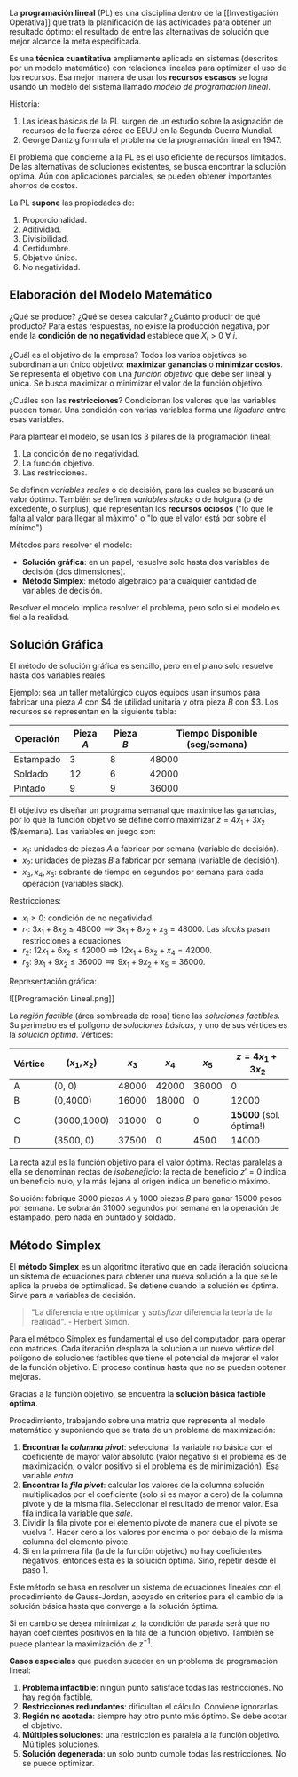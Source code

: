 La **programación lineal** (PL) es una disciplina dentro de la [[Investigación Operativa]] que trata la planificación de las actividades para obtener un resultado óptimo: el resultado de entre las alternativas de solución que mejor alcance la meta especificada.

Es una **técnica cuantitativa** ampliamente aplicada en sistemas (descritos por un modelo matemático) con relaciones lineales para optimizar el uso de los recursos. Esa mejor manera de usar los **recursos escasos** se logra usando un modelo del sistema llamado *modelo de programación lineal*.

Historia:

1. Las ideas básicas de la PL surgen de un estudio sobre la asignación de recursos de la fuerza aérea de EEUU en la Segunda Guerra Mundial.
2. George Dantzig formula el problema de la programación lineal en 1947.

El problema que concierne a la PL es el uso eficiente de recursos limitados. De las alternativas de soluciones existentes, se busca encontrar la solución óptima. Aún con aplicaciones parciales, se pueden obtener importantes ahorros de costos.

La PL **supone** las propiedades de:

1. Proporcionalidad.
2. Aditividad.
3. Divisibilidad.
4. Certidumbre.
5. Objetivo único.
6. No negatividad.

## Elaboración del Modelo Matemático

¿Qué se produce? ¿Qué se desea calcular? ¿Cuánto producir de qué producto? Para estas respuestas, no existe la producción negativa, por ende la **condición de no negatividad** establece que $X_i \gt 0 \ \forall \ i$.

¿Cuál es el objetivo de la empresa? Todos los varios objetivos se subordinan a un único objetivo: **maximizar ganancias** o **minimizar costos**. Se representa el objetivo con una *función objetivo* que debe ser lineal y única. Se busca maximizar o minimizar el valor de la función objetivo.

¿Cuáles son las **restricciones**? Condicionan los valores que las variables pueden tomar. Una condición con varias variables forma una *ligadura* entre esas variables.

Para plantear el modelo, se usan los 3 pilares de la programación lineal:

1. La condición de no negatividad.
2. La función objetivo.
3. Las restricciones.

Se definen *variables reales* o de decisión, para las cuales se buscará un valor óptimo. También se definen *variables slacks* o de holgura (o de excedente, o surplus), que representan los **recursos ociosos** ("lo que le falta al valor para llegar al máximo" o "lo que el valor está por sobre el mínimo").

Métodos para resolver el modelo:

- **Solución gráfica**: en un papel, resuelve solo hasta dos variables de decisión (dos dimensiones).
- **Método Simplex**: método algebraico para cualquier cantidad de variables de decisión.

Resolver el modelo implica resolver el problema, pero solo si el modelo es fiel a la realidad.

## Solución Gráfica

El método de solución gráfica es sencillo, pero en el plano solo resuelve hasta dos variables reales. 

Ejemplo: sea un taller metalúrgico cuyos equipos usan insumos para fabricar una pieza $A$ con $\$ 4$ de utilidad unitaria y otra pieza $B$ con $\$ 3$. Los recursos se representan en la siguiente tabla:

| Operación | Pieza $A$ | Pieza $B$ | Tiempo Disponible (seg/semana) |
| --------- | --------- | --------- | ------------------------------ |
| Estampado | 3         | 8         | 48000                          |
| Soldado   | 12        | 6         | 42000                          |
| Pintado   | 9         | 9         | 36000                          |

El objetivo es diseñar un programa semanal que maximice las ganancias, por lo que la función objetivo se define como $\text{maximizar } z = 4 x_1 + 3x_2 \ \text{ (\$/semana)}$. Las variables en juego son:

- $x_1$: unidades de piezas $A$ a fabricar por semana (variable de decisión).
- $x_2$: unidades de piezas $B$ a fabricar por semana (variable de decisión).
- $x_3,x_4,x_5$: sobrante de tiempo en segundos por semana para cada operación (variables slack).

Restricciones:

- $x_i \ge 0$: condición de no negatividad.
- $r_1 : \ 3x_1+8x_2 \le 48000 \implies 3x_1+8x_2+x_3=48000$. Las *slacks* pasan restricciones a ecuaciones.
- $r_2 : \ 12x_1+6x_2 \le 42000 \implies 12x_1+6x_2+x_4=42000$.
- $r_3 : \ 9x_1+9x_2 \le 36000 \implies 9x_1+9x_2+x_5=36000$.

Representación gráfica:

![[Programación Lineal.png]]

La *región factible* (área sombreada de rosa) tiene las *soluciones factibles*. Su perímetro es el polígono de *soluciones básicas*, y uno de sus vértices es la *solución óptima*. Vértices:

| Vértice | $(x_1,x_2)$ | $x_3$ | $x_4$ | $x_5$ | $z=4x_1+3x_2$            |
| ------- | ----------- | ----- | ----- | ----- | ------------------------ |
| A       | (0, 0)      | 48000 | 42000 | 36000 | 0                        |
| B       | (0,4000)    | 16000 | 18000 | 0     | 12000                    |
| C       | (3000,1000) | 31000 | 0     | 0     | **15000** (sol. óptima!) |
| D       | (3500, 0)   | 37500 | 0     | 4500  | 14000                    |

La recta azul es la función objetivo para el valor óptima. Rectas paralelas a ella se denominan rectas de *isobeneficio*: la recta de beneficio $z'=0$ indica un beneficio nulo, y la más lejana al origen indica un beneficio máximo.

Solución: fabrique 3000 piezas $A$ y 1000 piezas $B$ para ganar 15000 pesos por semana. Le sobrarán 31000 segundos por semana en la operación de estampado, pero nada en puntado y soldado.

## Método Simplex

El **método Simplex** es un algoritmo iterativo que en cada iteración soluciona un sistema de ecuaciones para obtener una nueva solución a la que se le aplica la prueba de optimalidad. Se detiene cuando la solución es óptima. Sirve para $n$ variables de decisión.

> "La diferencia entre optimizar y *satisfizar* diferencia la teoría de la realidad". - Herbert Simon.

Para el método Simplex es fundamental el uso del computador, para operar con matrices. Cada iteración desplaza la solución a un nuevo vértice del polígono de soluciones factibles que tiene el potencial de mejorar el valor de la función objetivo. El proceso continua hasta que no se pueden obtener mejoras.

Gracias a la función objetivo, se encuentra la **solución básica factible óptima**.

Procedimiento, trabajando sobre una matriz que representa al modelo matemático y suponiendo que se trata de un problema de maximización:

1. **Encontrar la *columna pivot***: seleccionar la variable no básica con el coeficiente de mayor valor absoluto (valor negativo si el problema es de maximización, o valor positivo si el problema es de minimización). Esa variable *entra*.
2. **Encontrar la *fila pivot***: calcular los valores de la columna solución multiplicados por el coeficiente (solo si es mayor a cero) de la columna pivote y de la misma fila. Seleccionar el resultado de menor valor. Esa fila indica la variable que *sale*.
3. Dividir la fila pivote por el elemento pivote de manera que el pivote se vuelva 1. Hacer cero a los valores por encima o por debajo de la misma columna del elemento pivote.
4. Si en la primera fila (la de la función objetivo) no hay coeficientes negativos, entonces esta es la solución óptima. Sino, repetir desde el paso 1.

Este método se basa en resolver un sistema de ecuaciones lineales con el procedimiento de Gauss-Jordan, apoyado en criterios para el cambio de la solución básica hasta que converge a la solución óptima.

Si en cambio se desea minimizar $z$, la condición de parada será que no hayan coeficientes positivos en la fila de la función objetivo. También se puede plantear la maximización de $z^{-1}$.

**Casos especiales** que pueden suceder en un problema de programación lineal:

1. **Problema infactible**: ningún punto satisface todas las restricciones. No hay región factible.
2. **Restricciones redundantes**: dificultan el cálculo. Conviene ignorarlas.
3. **Región no acotada**: siempre hay otro punto más óptimo. Se debe acotar el objetivo.
4. **Múltiples soluciones**: una restricción es paralela a la función objetivo. Múltiples soluciones.
5. **Solución degenerada**: un solo punto cumple todas las restricciones. No se puede optimizar.
